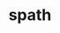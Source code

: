 ---
title: "spath"
layout: cache
categories: [package, v0.21.1]
meta: {"versions": ["0.2.0", "0.3.0"], "compilers": ["gcc@=11.1.0", "gcc@=11.4.0", "gcc@=7.5.0", "gcc@=9.4.0", "oneapi@=2023.2.0"], "oss": ["ubuntu18.04", "ubuntu20.04"], "platforms": ["linux"], "targets": ["neoverse_v1", "ppc64le", "x86_64_v3"], "stacks": ["data-vis-sdk", "e4s", "e4s-neoverse_v1", "e4s-oneapi", "e4s-power", "radiuss", "root"], "num_specs": 11, "num_specs_by_stack": {"root": 11, "radiuss": 1, "e4s-neoverse_v1": 2, "e4s-power": 2, "data-vis-sdk": 2, "e4s": 2, "e4s-oneapi": 2}}
spec_details: [{"hash": "5sa6uaoi3c6m3kk4hyfx24cnvdroemf6", "compiler": "gcc@=7.5.0", "versions": ["0.2.0"], "os": "ubuntu18.04", "platform": "linux", "target": "x86_64_v3", "variants": ["build_system=cmake", "build_type=Release", "generator=make", "~ipo", "+mpi", "+shared"], "stacks": ["root", "radiuss"], "size": "-", "tarball": "https://binaries.spack.io/releases/v0.21.1/build_cache/linux-ubuntu18.04-x86_64_v3/gcc-7.5.0/spath-0.2.0/linux-ubuntu18.04-x86_64_v3-gcc-7.5.0-spath-0.2.0-5sa6uaoi3c6m3kk4hyfx24cnvdroemf6.spack"}, {"hash": "5nblq2hwv3k7kxukvqqtzpm4i42jb36g", "compiler": "gcc@=11.4.0", "versions": ["0.3.0"], "os": "ubuntu20.04", "platform": "linux", "target": "neoverse_v1", "variants": ["build_system=cmake", "build_type=Release", "generator=make", "~ipo", "~mpi", "+shared"], "stacks": ["e4s-neoverse_v1", "root"], "size": "-", "tarball": "https://binaries.spack.io/releases/v0.21.1/build_cache/linux-ubuntu20.04-neoverse_v1/gcc-11.4.0/spath-0.3.0/linux-ubuntu20.04-neoverse_v1-gcc-11.4.0-spath-0.3.0-5nblq2hwv3k7kxukvqqtzpm4i42jb36g.spack"}, {"hash": "tp6l2z2w23ezqcty3si4srld26p466vk", "compiler": "gcc@=11.4.0", "versions": ["0.2.0"], "os": "ubuntu20.04", "platform": "linux", "target": "neoverse_v1", "variants": ["build_system=cmake", "build_type=Release", "generator=make", "~ipo", "+mpi", "+shared"], "stacks": ["e4s-neoverse_v1", "root"], "size": "-", "tarball": "https://binaries.spack.io/releases/v0.21.1/build_cache/linux-ubuntu20.04-neoverse_v1/gcc-11.4.0/spath-0.2.0/linux-ubuntu20.04-neoverse_v1-gcc-11.4.0-spath-0.2.0-tp6l2z2w23ezqcty3si4srld26p466vk.spack"}, {"hash": "hje64k6metofjb5kwbpz5vqovqpiunfk", "compiler": "gcc@=9.4.0", "versions": ["0.3.0"], "os": "ubuntu20.04", "platform": "linux", "target": "ppc64le", "variants": ["build_system=cmake", "build_type=Release", "generator=make", "~ipo", "~mpi", "+shared"], "stacks": ["e4s-power", "root"], "size": "-", "tarball": "https://binaries.spack.io/releases/v0.21.1/build_cache/linux-ubuntu20.04-ppc64le/gcc-9.4.0/spath-0.3.0/linux-ubuntu20.04-ppc64le-gcc-9.4.0-spath-0.3.0-hje64k6metofjb5kwbpz5vqovqpiunfk.spack"}, {"hash": "peay7pxmuqmlgyropqjlp4dw76fkv7ur", "compiler": "gcc@=9.4.0", "versions": ["0.2.0"], "os": "ubuntu20.04", "platform": "linux", "target": "ppc64le", "variants": ["build_system=cmake", "build_type=Release", "generator=make", "~ipo", "+mpi", "+shared"], "stacks": ["e4s-power", "root"], "size": "-", "tarball": "https://binaries.spack.io/releases/v0.21.1/build_cache/linux-ubuntu20.04-ppc64le/gcc-9.4.0/spath-0.2.0/linux-ubuntu20.04-ppc64le-gcc-9.4.0-spath-0.2.0-peay7pxmuqmlgyropqjlp4dw76fkv7ur.spack"}, {"hash": "hkpotd7ytnfm6mwogjysddqgj3sqzszd", "compiler": "gcc@=11.1.0", "versions": ["0.3.0"], "os": "ubuntu20.04", "platform": "linux", "target": "x86_64_v3", "variants": ["build_system=cmake", "build_type=Release", "generator=make", "~ipo", "~mpi", "+shared"], "stacks": ["data-vis-sdk", "root"], "size": "-", "tarball": "https://binaries.spack.io/releases/v0.21.1/build_cache/linux-ubuntu20.04-x86_64_v3/gcc-11.1.0/spath-0.3.0/linux-ubuntu20.04-x86_64_v3-gcc-11.1.0-spath-0.3.0-hkpotd7ytnfm6mwogjysddqgj3sqzszd.spack"}, {"hash": "k7isnsbcps5zr4ujsvcjqjvqawkkclen", "compiler": "gcc@=11.1.0", "versions": ["0.3.0"], "os": "ubuntu20.04", "platform": "linux", "target": "x86_64_v3", "variants": ["build_system=cmake", "build_type=Release", "generator=make", "~ipo", "~mpi", "+shared"], "stacks": ["data-vis-sdk", "root"], "size": "-", "tarball": "https://binaries.spack.io/releases/v0.21.1/build_cache/linux-ubuntu20.04-x86_64_v3/gcc-11.1.0/spath-0.3.0/linux-ubuntu20.04-x86_64_v3-gcc-11.1.0-spath-0.3.0-k7isnsbcps5zr4ujsvcjqjvqawkkclen.spack"}, {"hash": "oorifwntglayzbhgalrp6gd5zgz6kxj3", "compiler": "gcc@=11.4.0", "versions": ["0.3.0"], "os": "ubuntu20.04", "platform": "linux", "target": "x86_64_v3", "variants": ["build_system=cmake", "build_type=Release", "generator=make", "~ipo", "~mpi", "+shared"], "stacks": ["e4s", "root"], "size": "-", "tarball": "https://binaries.spack.io/releases/v0.21.1/build_cache/linux-ubuntu20.04-x86_64_v3/gcc-11.4.0/spath-0.3.0/linux-ubuntu20.04-x86_64_v3-gcc-11.4.0-spath-0.3.0-oorifwntglayzbhgalrp6gd5zgz6kxj3.spack"}, {"hash": "nhpv3oougj5qortxzrlhntktwfj2navi", "compiler": "gcc@=11.4.0", "versions": ["0.2.0"], "os": "ubuntu20.04", "platform": "linux", "target": "x86_64_v3", "variants": ["build_system=cmake", "build_type=Release", "generator=make", "~ipo", "+mpi", "+shared"], "stacks": ["e4s", "root"], "size": "-", "tarball": "https://binaries.spack.io/releases/v0.21.1/build_cache/linux-ubuntu20.04-x86_64_v3/gcc-11.4.0/spath-0.2.0/linux-ubuntu20.04-x86_64_v3-gcc-11.4.0-spath-0.2.0-nhpv3oougj5qortxzrlhntktwfj2navi.spack"}, {"hash": "fuw5gcbzehu566opunx4wpn6ggb27k4n", "compiler": "oneapi@=2023.2.0", "versions": ["0.2.0"], "os": "ubuntu20.04", "platform": "linux", "target": "x86_64_v3", "variants": ["build_system=cmake", "build_type=Release", "generator=make", "~ipo", "+mpi", "+shared"], "stacks": ["root", "e4s-oneapi"], "size": "-", "tarball": "https://binaries.spack.io/releases/v0.21.1/build_cache/linux-ubuntu20.04-x86_64_v3/oneapi-2023.2.0/spath-0.2.0/linux-ubuntu20.04-x86_64_v3-oneapi-2023.2.0-spath-0.2.0-fuw5gcbzehu566opunx4wpn6ggb27k4n.spack"}, {"hash": "xngrjrwtpilr3ec3fknkvkpv2q5eyda5", "compiler": "oneapi@=2023.2.0", "versions": ["0.3.0"], "os": "ubuntu20.04", "platform": "linux", "target": "x86_64_v3", "variants": ["build_system=cmake", "build_type=Release", "generator=make", "~ipo", "~mpi", "+shared"], "stacks": ["root", "e4s-oneapi"], "size": "-", "tarball": "https://binaries.spack.io/releases/v0.21.1/build_cache/linux-ubuntu20.04-x86_64_v3/oneapi-2023.2.0/spath-0.3.0/linux-ubuntu20.04-x86_64_v3-oneapi-2023.2.0-spath-0.3.0-xngrjrwtpilr3ec3fknkvkpv2q5eyda5.spack"}]
---